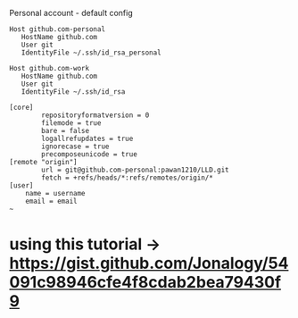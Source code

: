 
Personal account - default config

```
Host github.com-personal
   HostName github.com
   User git
   IdentityFile ~/.ssh/id_rsa_personal

Host github.com-work
   HostName github.com
   User git
   IdentityFile ~/.ssh/id_rsa
```

```
[core]
        repositoryformatversion = 0
        filemode = true
        bare = false
        logallrefupdates = true
        ignorecase = true
        precomposeunicode = true
[remote "origin"]
        url = git@github.com-personal:pawan1210/LLD.git
        fetch = +refs/heads/*:refs/remotes/origin/*
[user]
    name = username
    email = email
~                                      
```
# using this tutorial -> https://gist.github.com/Jonalogy/54091c98946cfe4f8cdab2bea79430f9
